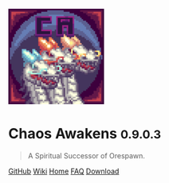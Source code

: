 <!-- _coverpage.md -->

![logo](../android-chrome-192x192.png)

# Chaos Awakens <small>0.9.0.3</small>

> A Spiritual Successor of Orespawn.

[GitHub](https://github.com/ChaosAwakens/ChaosAwakens)
[Wiki](https://github.com/ChaosAwakens/ChaosAwakens)
[Home](README.md)
[FAQ](faq.md)
[Download](https://github.com/ChaosAwakens/chaosawakens.github.io/tree/main/resources/versions)
